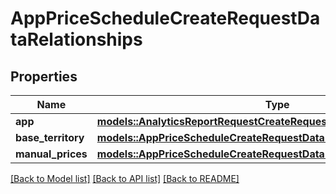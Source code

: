 # AppPriceScheduleCreateRequestDataRelationships

## Properties

Name | Type | Description | Notes
------------ | ------------- | ------------- | -------------
**app** | [**models::AnalyticsReportRequestCreateRequestDataRelationshipsApp**](AnalyticsReportRequestCreateRequest_data_relationships_app.md) |  | 
**base_territory** | [**models::AppPriceScheduleCreateRequestDataRelationshipsBaseTerritory**](AppPriceScheduleCreateRequest_data_relationships_baseTerritory.md) |  | 
**manual_prices** | [**models::AppPriceScheduleCreateRequestDataRelationshipsManualPrices**](AppPriceScheduleCreateRequest_data_relationships_manualPrices.md) |  | 

[[Back to Model list]](../README.md#documentation-for-models) [[Back to API list]](../README.md#documentation-for-api-endpoints) [[Back to README]](../README.md)


